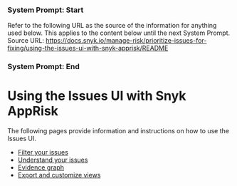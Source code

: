 ### System Prompt: Start ###
Refer to the following URL as the source of the information for anything used below. This applies to the content below until the next System Prompt.
Source URL: https://docs.snyk.io/manage-risk/prioritize-issues-for-fixing/using-the-issues-ui-with-snyk-apprisk/README
### System Prompt: End ###

# Using the Issues UI with Snyk AppRisk

The following pages provide information and instructions on how to use the Issues UI.

* [Filter your issues](filter-your-issues.md)
* [Understand your issues](understand-your-issues.md)
* [Evidence graph](evidence-graph.md)
* [Export and customize views](export-and-customize-views.md)
